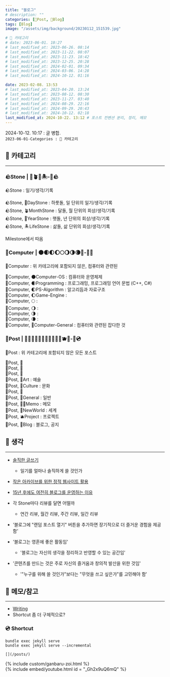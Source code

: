 ```yaml
---
title: "블로그"
# description: ""
categories: [📀Post, 🍇Blog]
tags: [Blog]
image: "/assets/img/background/20230112_151539.jpg"

# 🍇 카테고리
# date: 2023-06-01. 10:27
# last_modified_at: 2023-06-26. 08:14
# last_modified_at: 2023-11-22. 08:07
# last_modified_at: 2023-11-23. 18:42
# last_modified_at: 2023-12-25. 20:28
# last_modified_at: 2024-02-01. 09:34
# last_modified_at: 2024-03-06. 14:28
# last_modified_at: 2024-10-12. 01:16

date: 2023-02-08. 13:53
# last_modified_at: 2023-04-20. 13:24
# last_modified_at: 2023-08-12. 08:30
# last_modified_at: 2023-11-27. 03:40
# last_modified_at: 2024-08-29. 22:16
# last_modified_at: 2024-09-29. 20:43
# last_modified_at: 2024-10-12. 02:18
last_modified_at: 2024-10-22. 13:12 # 포스트 컨벤션 분리, 정리, 메모
---
```


2024-10-12. 10:17 : 글 병합.  
`2023-06-01-Categories : 🍇 카테고리`  

## 📀 카테고리

---

### 🪨Stone | 🌱🪴🌴🏝️-🗿🪨

🪨Stone : 일기/생각/기록  

🪨Stone, 🌱DayStone : 하룻돌, 일 단위의 일기/생각/기록  
🪨Stone, 🪴MonthStone : 달돌, 월 단위의 회상/생각/기록  
🪨Stone, 🌴YearStone : 햇돌, 년 단위의 회상/생각/기록  
🪨Stone, 🏝️LifeStone : 삶돌, 삶 단위의 회상/생각/기록  

Milestone에서 따옴  

### 💫Computer | 🌑🌒🌓🌔🌕🌖🌗🌘🌚-💫🫧

💫Computer : 위 카테고리에 포함되지 않은, 컴퓨터와 관련된  

💫Computer, 🌑Computer-OS : 컴퓨터와 운영체제  
💫Computer, 🌒Programming : 프로그래밍, 프로그래밍 언어 문법 (C++, C#)  
💫Computer, 🌓PS-Algorithm : 알고리듬과 자료구조  
💫Computer, 🌔Game-Engine :  
💫Computer, 🌕 :  
💫Computer, 🌖 :  
💫Computer, 🌗 :  
💫Computer, 🌘 :  
💫Computer, 🌚Computer-General : 컴퓨터와 관련된 잡다한 것  

### 📀Post | 🍉🍊🍍🍌🍋🍐🥑🍋‍🟩🍈🥥🫐🍇-📀💿

📀Post : 위 카테고리에 포함되지 않은 모든 포스트  

📀Post, 🍉  
📀Post, 🍊  
📀Post, 🍍  
📀Post, 🍌Art : 예술  
📀Post, 🍋Culture : 문화  
📀Post, 🍐  
📀Post, 🥑General : 일반  
📀Post, 🍋‍🟩Memo : 메모  
📀Post, 🥥NewWorld : 세계  
📀Post, 🫐Project : 프로젝트  
📀Post, 🍇Blog : 블로그, 공지  

## 📀 생각

---

- [솔직한 글쓰기](https://x.com/HimNaeRyeo46/status/1809817688744886694)
  - 일기를 얼마나 솔직하게 쓸 것인가
- [작은 아카이브를 위한 정적 웹사이트 활용](https://news.hada.io/topic?id=17311)
- [15년 후에도 여전히 블로그를 운영하는 이유](https://news.hada.io/topic?id=16933)
- 각 Stone마다 리뷰를 달면 어떨까
  - 연간 리뷰, 월간 리뷰, 주간 리뷰, 일간 리뷰
- '블로그에 "랜덤 포스트 열기" 버튼을 추가하면 장기적으로 더 즐거운 경험을 제공함'

- '블로그는 영혼에 좋은 활동임'
  - '블로그는 자신의 생각을 정리하고 반영할 수 있는 공간임'

- '콘텐츠를 만드는 것은 주로 자신의 즐거움과 창의적 발산을 위한 것임'
  - '"누구를 위해 쓸 것인가"보다는 "무엇을 쓰고 싶은가"를 고민해야 함'

## 📀 메모/참고

---

- [Writing](/posts/Writing)
- Shortcut 좀 더 구체적으로?

### 💿 Shortcut

`bundle exec jekyll serve`  
`bundle exec jekyll serve --incremental`  

`[](/posts/)`  

{% include custom/ganbaru-zoi.html %}  
{% include embed/youtube.html id = "_Gh2x9uQ6mQ" %}  
